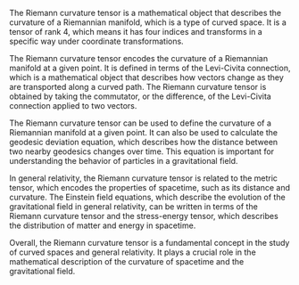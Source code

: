 The Riemann curvature tensor is a mathematical object that describes the curvature of a Riemannian manifold, which is a type of curved space. It is a tensor of rank 4, which means it has four indices and transforms in a specific way under coordinate transformations.

The Riemann curvature tensor encodes the curvature of a Riemannian manifold at a given point. It is defined in terms of the Levi-Civita connection, which is a mathematical object that describes how vectors change as they are transported along a curved path. The Riemann curvature tensor is obtained by taking the commutator, or the difference, of the Levi-Civita connection applied to two vectors.

The Riemann curvature tensor can be used to define the curvature of a Riemannian manifold at a given point. It can also be used to calculate the geodesic deviation equation, which describes how the distance between two nearby geodesics changes over time. This equation is important for understanding the behavior of particles in a gravitational field.

In general relativity, the Riemann curvature tensor is related to the metric tensor, which encodes the properties of spacetime, such as its distance and curvature. The Einstein field equations, which describe the evolution of the gravitational field in general relativity, can be written in terms of the Riemann curvature tensor and the stress-energy tensor, which describes the distribution of matter and energy in spacetime.

Overall, the Riemann curvature tensor is a fundamental concept in the study of curved spaces and general relativity. It plays a crucial role in the mathematical description of the curvature of spacetime and the gravitational field.